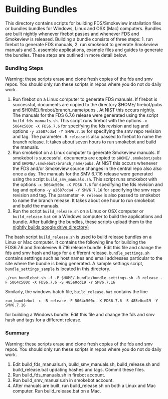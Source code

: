 #  Building Bundles

This directory contains scripts for building FDS/Smokeview installation files or bundles bundles for Windows, Linux and OSX (Mac) computers.
Bundles are built nightly whenever firebot passes and whenever FDS and Smokeview is released.
Building a bundle consists of three steps: 1. run firebot to generate FDS manuals, 2. run smokebot to generate
Smokeview manuals and 3. assemble applications, example files and guides to generate the bundles.
These steps are outlined in more detail below.

### Bundling Steps

Warning: these scripts erase and clone fresh copies of the fds and smv repos.  You should only run these scripts in repos where you do not do daily work.

1. Run firebot on a Linux computer to generate FDS manuals. If firebot is successful, documents are copied to the
directory $HOME/.firebot/pubs and $HOME/.firebot/branch_name/pubs . At NIST this occurs nightly.
The manuals for the FDS 6.7.6 release were generated using the script `build_fds_manuals.sh`. This script runs
firebot with the options 
`-x 5064c500c -X FDS6.7.6` for specifying the fds revision and tag  and options `-y a2687cda4 -Y SMV6.7.16`  for 
specifying the smv repo revision and tag. The  parameter `-R release` is also passed to firebot to name the branch release.
It takes about seven hours to run smokebot and build the manuals.
2. Run smokebot on a Linux computer to generate Smokeview manuals. If smokebot is successful,
documents are copied to `$HOME/.smokebot/pubs` and `$HOME/.smokebot/branch_name/pubs`. 
At NIST this occurs whenever the FDS and/or Smokeview source changes in the central repo also also once a day.
The manuals for the SMV 6.7.16 release were generated using the script `build_smv_manuals.sh`. This script runs
smokebot with the options 
`-x 5064c500c -X FDS6.7.6` for specifying the fds revision and tag  and options `-y a2687cda4 -Y SMV6.7.16`  for 
specifying the smv repo revision and tag. The  parameter `-R release` is also passed to smokebot to name the branch release.
It takes about one hour to run smokebot and build the manuals.
3. Run the script `build_release.sh` on a Linux or OSX computer or `build_release.bat` on a Windows computer
to build the applications and bundle.  After building the bundles, these scripts upload them to the 
[nightly builds google drive directory)](https://drive.google.com/drive/folders/1X-gRYGPGtcewgnNiNBuho3U8zDFVqFsC?usp=sharing)

The bash script `build_release.sh` is used to build release bundles on a Linux or Mac computer.
It contains the following line for building the FDS6.7.6 and Smokeview 6.7.16 release bundle. Edit this
file and change the fds and smv hash and tags for a different release. `bundle_settings.sh` contains setttings such as
host names and email addresses particular to the site where the bundle is being generated. A sample settings script, `bundle_settings_sample`
is located in this directory.

```./run_bundlebot.sh -f -P $HOME/.bundle/bundle_settings.sh -R release -F 5064c500c -X FDS6.7.6 -S 485e0cd19 -Y SMV6.7.16 ```

Similarly, the windows batch file, `build_release.bat` contains the line

```run_bundlebot -c -R release -F 5064c500c -X FDS6.7.6 -S 485e0cd19 -Y SMV6.7.16```

for building a Windows bundle.  Edit this
file and change the fds and smv hash and tags for a different release.

### Summary

Warning: these scripts erase and clone fresh copies of the fds and smv repos.  You should only run these scripts in repos where you do not do daily work.

1. Edit build_fds_manuals.sh, build_smv_manuals.sh, build_release.sh and build_release.bat updating hashes and tags.  Commit these files.
2. Run build_fds_manuals.sh in firebot account.
3. Run build_smv_manuals.sh in smokebot account.
4. After manuals are built, run build_release.sh on both a Linux and Mac computer.  Run build_release.bat on a Mac.
 




